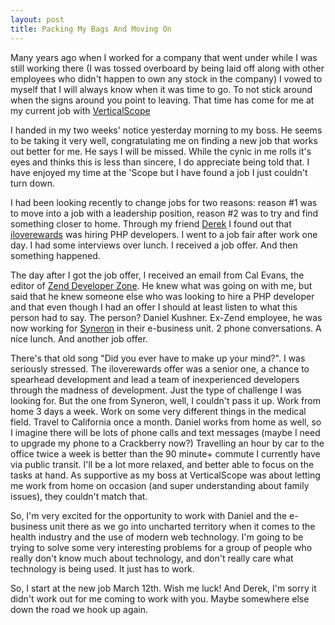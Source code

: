 ```yaml
--- 
layout: post
title: Packing My Bags And Moving On
---
```

<p>Many years ago when I worked for a company that went under while I was still working there (I was tossed overboard by being laid off along with other employees who didn't happen to own any stock in the company) I vowed to myself that I will always know when it was time to go.  To not stick around when the signs around you point to leaving.  That time has come for me at my current job with <a href="http:/www.verticalscope.com">VerticalScope</a></p>
<p>
I handed in my two weeks' notice yesterday morning to my boss.  He seems to be taking it very well, congratulating me on finding a new job that works out better for me.  He says I will be missed.  While the cynic in me rolls it's eyes and thinks this is less than sincere, I do appreciate being told that.  I have enjoyed my time at the 'Scope but I have found a job I just couldn't turn down.</p>
<p>
I had been looking recently to change jobs for two reasons:  reason #1 was to move into a job with a leadership position, reason #2 was to try and find something closer to home.  Through my friend <a href="http://derekmartin.ca">Derek</a> I found out that <a href="http://www.iloverewards.com">iloverewards</a> was hiring PHP developers.  I went to a job fair after work one day.  I had some interviews over lunch.  I received a job offer.  And then something happened.</p>
<p>The day after I got the job offer, I received an email from Cal Evans, the editor of <a href="http://devzone.zend.com">Zend Developer Zone</a>.  He knew what was going on with me, but said that he knew someone else who was looking to hire a PHP developer and that even though I had an offer I should at least listen to what this person had to say.  The person?  Daniel Kushner.  Ex-Zend employee, he was now working for <a href="http://www.syneron.com">Syneron</a> in their e-business unit.  2 phone conversations.  A nice lunch.  And another job offer.</p>
<p>There's that old song "Did you ever have to make up your mind?".  I was seriously stressed.  The iloverewards offer was a senior one, a chance to spearhead development and lead a team of inexperienced developers through the madness of development.  Just the type of challenge I was looking for.  But the one from Syneron, well, I couldn't pass it up.  Work from home 3 days a week.  Work on some very different things in the medical field.  Travel to California once a month.  Daniel works from home as well, so I imagine there will be lots of phone calls and text messages (maybe I need to upgrade my phone to a Crackberry now?)  Travelling an hour by car to the office twice a week is better than the 90 minute+ commute I currently have via public transit.  I'll be a lot more relaxed, and better able to focus on the tasks at hand.  As supportive as my boss at VerticalScope was about letting me work from home on occasion (and super understanding about family issues), they couldn't match that.</p>
<p>
So, I'm very excited for the opportunity to work with Daniel and the e-business unit there as we go into uncharted territory when it comes to the health industry and the use of modern web technology.  I'm going to be trying to solve some very interesting problems for a group of people who really don't know much about technology, and don't really care what technology is being used.  It just has to work.</p>
<p>
So, I start at the new job March 12th.  Wish me luck!  And Derek, I'm sorry it didn't work out for me coming to work with you.  Maybe somewhere else down the road we hook up again.</p>
